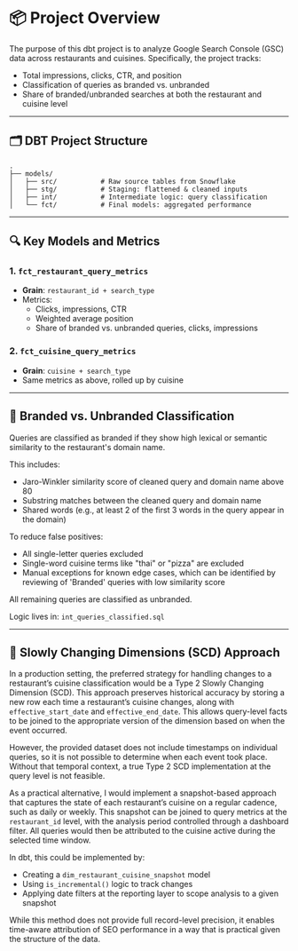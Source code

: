 
# 📦 Project Overview

The purpose of this dbt project is to analyze Google Search Console (GSC) data across restaurants and cuisines. Specifically, the project tracks:

- Total impressions, clicks, CTR, and position
- Classification of queries as branded vs. unbranded
- Share of branded/unbranded searches at both the restaurant and cuisine level

---

## 🗂️ DBT Project Structure

```text
.
├── models/
│   ├── src/           # Raw source tables from Snowflake
│   ├── stg/           # Staging: flattened & cleaned inputs
│   ├── int/           # Intermediate logic: query classification
│   └── fct/           # Final models: aggregated performance
```

---

## 🔍 Key Models and Metrics

### 1. `fct_restaurant_query_metrics`
- **Grain**: `restaurant_id + search_type`
- Metrics:
  - Clicks, impressions, CTR
  - Weighted average position
  - Share of branded vs. unbranded queries, clicks, impressions

### 2. `fct_cuisine_query_metrics`
- **Grain**: `cuisine + search_type`
- Same metrics as above, rolled up by cuisine

---

## 🧠 Branded vs. Unbranded Classification

Queries are classified as branded if they show high lexical or semantic similarity to the restaurant's domain name. 

This includes:

- Jaro-Winkler similarity score of cleaned query and domain name above 80
- Substring matches between the cleaned query and domain name
- Shared words (e.g., at least 2 of the first 3 words in the query appear in the domain)

To reduce false positives:
- All single-letter queries excluded
- Single-word cuisine terms like "thai" or "pizza" are excluded
- Manual exceptions for known edge cases, which can be identified by reviewing of 'Branded' queries with low similarity score

All remaining queries are classified as unbranded.

Logic lives in: `int_queries_classified.sql`

---

## 🧾 Slowly Changing Dimensions (SCD) Approach

In a production setting, the preferred strategy for handling changes to a restaurant’s cuisine classification would be a Type 2 Slowly Changing Dimension (SCD). This approach preserves historical accuracy by storing a new row each time a restaurant’s cuisine changes, along with `effective_start_date` and `effective_end_date`. This allows query-level facts to be joined to the appropriate version of the dimension based on when the event occurred.

However, the provided dataset does not include timestamps on individual queries, so it is not possible to determine when each event took place. Without that temporal context, a true Type 2 SCD implementation at the query level is not feasible.

As a practical alternative, I would implement a snapshot-based approach that captures the state of each restaurant’s cuisine on a regular cadence, such as daily or weekly. This snapshot can be joined to query metrics at the `restaurant_id` level, with the analysis period controlled through a dashboard filter. All queries would then be attributed to the cuisine active during the selected time window.

In dbt, this could be implemented by:
- Creating a `dim_restaurant_cuisine_snapshot` model
- Using `is_incremental()` logic to track changes
- Applying date filters at the reporting layer to scope analysis to a given snapshot

While this method does not provide full record-level precision, it enables time-aware attribution of SEO performance in a way that is practical given the structure of the data.
